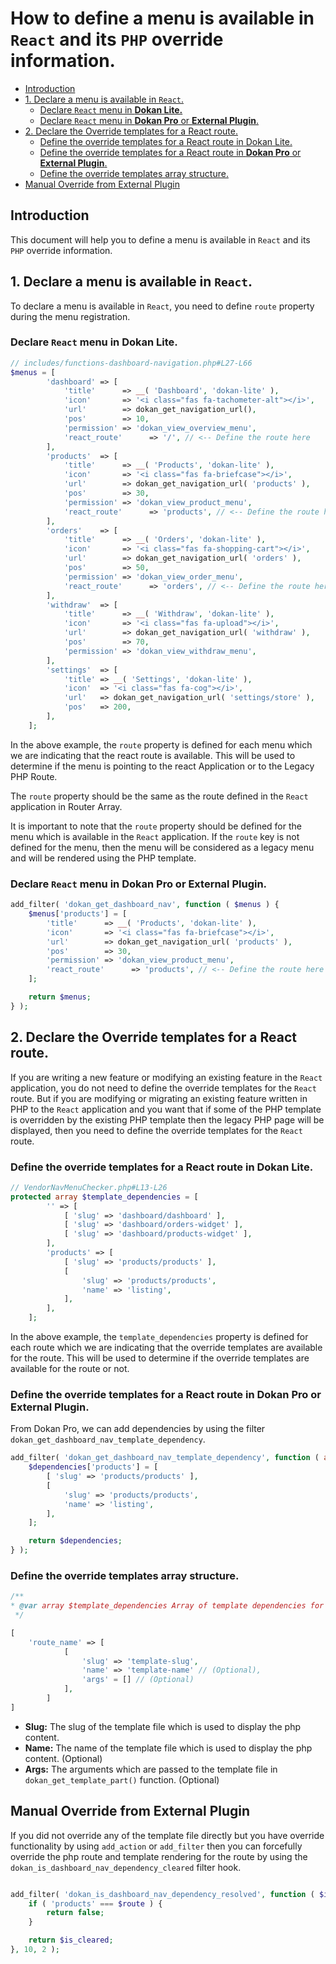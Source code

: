 [//]: # (TODO: Update the document with the correct information and hook name.)
# How to define a menu is available in `React` and its `PHP` override information.

- [Introduction](#introduction)
- [1. Declare a menu is available in `React`.](#1-declare-a-menu-is-available-in-react)
  - [Declare `React` menu in **Dokan Lite.**](#declare-react-menu-in-dokan-lite)
  - [Declare `React` menu in **Dokan Pro** or **External Plugin**.](#declare-react-menu-in-dokan-pro-or-external-plugin)
- [2. Declare the Override templates for a React route.](#2-declare-the-override-templates-for-a-react-route) 
    - [Define the override templates for a React route in Dokan Lite.](#define-the-override-templates-for-a-react-route-in-dokan-lite)
    - [Define the override templates for a React route in **Dokan Pro** or **External Plugin**.](#define-the-override-templates-for-a-react-route-in-dokan-pro-or-external-plugin)
    - [Define the override templates array structure.](#define-the-override-templates-array-structure)
- [Manual Override from External Plugin](#manual-override-from-external-plugin)

## Introduction
This document will help you to define a menu is available in `React` and its `PHP` override information.


## 1. Declare a menu is available in `React`.
To declare a menu is available in `React`, you need to define `route` property during the menu registration.

### Declare `React` menu in **Dokan Lite**.
```php
// includes/functions-dashboard-navigation.php#L27-L66
$menus = [
        'dashboard' => [
            'title'      => __( 'Dashboard', 'dokan-lite' ),
            'icon'       => '<i class="fas fa-tachometer-alt"></i>',
            'url'        => dokan_get_navigation_url(),
            'pos'        => 10,
            'permission' => 'dokan_view_overview_menu',
            'react_route'      => '/', // <-- Define the route here
        ],
        'products'  => [
            'title'      => __( 'Products', 'dokan-lite' ),
            'icon'       => '<i class="fas fa-briefcase"></i>',
            'url'        => dokan_get_navigation_url( 'products' ),
            'pos'        => 30,
            'permission' => 'dokan_view_product_menu',
            'react_route'      => 'products', // <-- Define the route here
        ],
        'orders'    => [
            'title'      => __( 'Orders', 'dokan-lite' ),
            'icon'       => '<i class="fas fa-shopping-cart"></i>',
            'url'        => dokan_get_navigation_url( 'orders' ),
            'pos'        => 50,
            'permission' => 'dokan_view_order_menu',
            'react_route'      => 'orders', // <-- Define the route here
        ],
        'withdraw'  => [
            'title'      => __( 'Withdraw', 'dokan-lite' ),
            'icon'       => '<i class="fas fa-upload"></i>',
            'url'        => dokan_get_navigation_url( 'withdraw' ),
            'pos'        => 70,
            'permission' => 'dokan_view_withdraw_menu',
        ],
        'settings'  => [
            'title' => __( 'Settings', 'dokan-lite' ),
            'icon'  => '<i class="fas fa-cog"></i>',
            'url'   => dokan_get_navigation_url( 'settings/store' ),
            'pos'   => 200,
        ],
    ];
```
In the above example, the `route` property is defined for each menu which we are indicating that the react route is available. 
This will be used to determine if the menu is pointing to the react Application or to the Legacy PHP Route.

The `route` property should be the same as the route defined in the `React` application in Router Array.

It is important to note that the `route` property should be defined for the menu which is available in the `React` application. 
If the `route` key is not defined for the menu, then the menu will be considered as a legacy menu and will be rendered using the PHP template.


### Declare `React` menu in **Dokan Pro** or **External Plugin**.

```php
add_filter( 'dokan_get_dashboard_nav', function ( $menus ) {
    $menus['products'] = [
        'title'      => __( 'Products', 'dokan-lite' ),
        'icon'       => '<i class="fas fa-briefcase"></i>',
        'url'        => dokan_get_navigation_url( 'products' ),
        'pos'        => 30,
        'permission' => 'dokan_view_product_menu',
        'react_route'      => 'products', // <-- Define the route here
    ];

    return $menus;
} );
```


## 2. Declare the Override templates for a React route.
If you are writing a new feature or modifying an existing feature in the `React` application, you do not need to define the override templates for the `React` route.
But if you are modifying or migrating an existing feature written in PHP to the `React` application and you want that if some of the PHP template is overridden by the existing PHP template then the legacy PHP page will be displayed, then you need to define the override templates for the `React` route.
### Define the override templates for a React route in Dokan Lite.
```php
// VendorNavMenuChecker.php#L13-L26
protected array $template_dependencies = [
        '' => [
            [ 'slug' => 'dashboard/dashboard' ],
            [ 'slug' => 'dashboard/orders-widget' ],
            [ 'slug' => 'dashboard/products-widget' ],
        ],
        'products' => [
            [ 'slug' => 'products/products' ],
            [
				'slug' => 'products/products',
				'name' => 'listing',
			],
        ],
    ];
```

In the above example, the `template_dependencies` property is defined for each route which we are indicating that the override templates are available for the route. This will be used to determine if the override templates are available for the route or not.

### Define the override templates for a React route in **Dokan Pro** or **External Plugin**.
From Dokan Pro, we can add dependencies by using the filter `dokan_get_dashboard_nav_template_dependency`.

```php
add_filter( 'dokan_get_dashboard_nav_template_dependency', function ( array $dependencies ) {
    $dependencies['products'] = [
        [ 'slug' => 'products/products' ],
        [
            'slug' => 'products/products',
            'name' => 'listing',
        ],
    ];

    return $dependencies;
} );
```
### Define the override templates array structure.
```php
/**
* @var array $template_dependencies Array of template dependencies for the route.
 */

[ 
    'route_name' => [ 
            [
                'slug' => 'template-slug', 
                'name' => 'template-name' // (Optional),
                'args' = [] // (Optional)
            ], 
        ]
]
```

- **Slug:** The slug of the template file which is used to display the php content.
- **Name:** The name of the template file which is used to display the php content. (Optional)
- **Args:** The arguments which are passed to the template file in `dokan_get_template_part()` function. (Optional)

## Manual Override from External Plugin
If you did not override any of the template file directly but you have override functionality by using `add_action` or `add_filter` then you can forcefully override the php route and template rendering for the route by using the `dokan_is_dashboard_nav_dependency_cleared` filter hook.

```php

add_filter( 'dokan_is_dashboard_nav_dependency_resolved', function ( $is_cleared, $route ) {
    if ( 'products' === $route ) {
        return false;
    }

    return $is_cleared;
}, 10, 2 );

```
